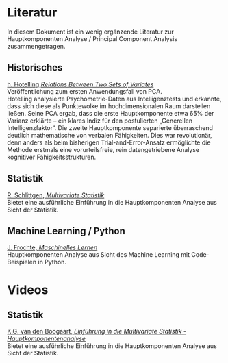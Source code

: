 # Literatur
In diesem Dokument ist ein wenig ergänzende Literatur zur Hauptkomponenten Analyse / Principal Component Analysis zusammengetragen.

## Historisches
[h. Hotelling,*Relations Between Two Sets of Variates*](https://doi.org/10.2307/2333955)   
Veröffentlichung zum ersten Anwendungsfall von PCA.  
Hotelling analysierte Psychometrie-Daten aus Intelligenztests und erkannte, dass sich diese als Punktewolke im hochdimensionalen Raum darstellen ließen. Seine PCA ergab, dass die erste Hauptkomponente etwa 65% der Varianz erklärte – ein klares Indiz für den postulierten „Generellen Intelligenzfaktor“. Die zweite Hauptkomponente separierte überraschend deutlich mathematische von verbalen Fähigkeiten. Dies war revolutionär, denn anders als beim bisherigen Trial-and-Error-Ansatz ermöglichte die Methode erstmals eine vorurteilsfreie, rein datengetriebene Analyse kognitiver Fähigkeitsstrukturen.

## Statistik
[R. Schlittgen, *Multivariate Statistik*](https://doi.org/10.1524/9783486710564)  
Bietet eine ausführliche Einführung in die Hauptkomponenten Analyse aus Sicht der Statistik.

## Machine Learning / Python
[J. Frochte, *Maschinelles Lernen*](https://www.hanser-elibrary.com/doi/book/10.3139/9783446463554)  
Hauptkomponenten Analyse aus Sicht des Machine Learning mit Code-Beispielen in Python.

# Videos

## Statistik
[K.G. van den Boogaart, *Einführung in die Multivariate Statistik - Hauptkomponentenanalyse*](https://video.tu-freiberg.de/video/ss2020-angewandte-statistik-ii-vorlesung-5-hauptkomponentenanalyse/6286ac9a4a0c91c25179f7d62c3613e2)  
Bietet eine ausführliche Einführung in die Hauptkomponenten Analyse aus Sicht der Statistik.
